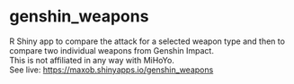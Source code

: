 # genshin_weapons
R Shiny app to compare the attack for a selected weapon type and then to compare two individual weapons from Genshin Impact.<br>
This is not affiliated in any way with MiHoYo. <br>
See live: https://maxob.shinyapps.io/genshin_weapons
